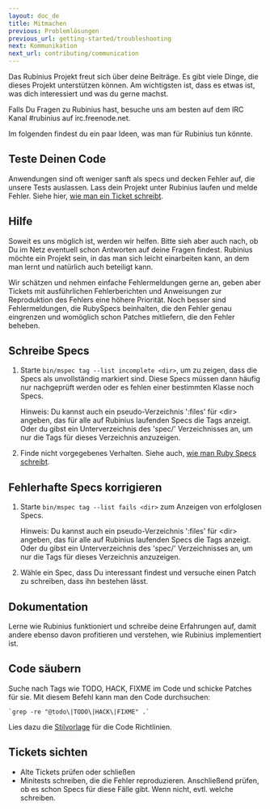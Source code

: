 ```yaml
---
layout: doc_de
title: Mitmachen
previous: Problemlösungen
previous_url: getting-started/troubleshooting
next: Kommunikation
next_url: contributing/communication
---
```


Das Rubinius Projekt freut sich über deine Beiträge. Es gibt viele Dinge, die 
dieses Projekt unterstützen können. Am wichtigsten ist, dass es etwas ist, was 
dich interessiert und was du gerne machst. 

Falls Du Fragen zu Rubinius hast, besuche uns am besten auf dem IRC Kanal 
#rubinius auf irc.freenode.net. 

Im folgenden findest du ein paar Ideen, was man für Rubinius tun könnte.

## Teste Deinen Code

Anwendungen sind oft weniger sanft als specs und decken Fehler auf, die unsere
Tests auslassen. Lass dein Projekt unter Rubinius laufen und melde Fehler. 
Siehe hier, [wie man ein Ticket schreibt](/doc/de/how-to/write-a-ticket).

## Hilfe

Soweit es uns möglich ist, werden wir helfen. Bitte sieh aber auch nach, ob Du
im Netz eventuell schon Antworten auf deine Fragen findest. Rubinius möchte 
ein Projekt sein, in das man sich leicht einarbeiten kann, an dem man lernt 
und natürlich auch beteiligt kann.

Wir schätzen und nehmen einfache Fehlermeldungen gerne an, geben aber Tickets 
mit ausführlichen Fehlerberichten und Anweisungen zur Reproduktion des Fehlers
eine höhere Priorität. Noch besser sind Fehlermeldungen, die RubySpecs 
beinhalten, die den Fehler genau eingrenzen und womöglich schon Patches 
mitliefern, die den Fehler beheben.

## Schreibe Specs

  1. Starte `bin/mspec tag --list incomplete <dir>`, um zu zeigen, dass die 
     Specs als unvollständig markiert sind. Diese Specs müssen dann häufig nur
     nachgeprüft werden oder es fehlen einer bestimmten Klasse noch Specs.
    
     Hinweis: Du kannst auch ein pseudo-Verzeichnis ':files' für \<dir\> 
     angeben, das für alle auf Rubinius laufenden Specs die Tags anzeigt. Oder
     du gibst ein Unterverzeichnis des 'spec/' Verzeichnisses an, um nur die 
     Tags für dieses Verzeichnis anzuzeigen.
    
  2. Finde nicht vorgegebenes Verhalten. Siehe auch, 
     [wie man Ruby Specs schreibt](/doc/de/how-to/write-a-ruby-spec).  



## Fehlerhafte Specs korrigieren
  1. Starte `bin/mspec tag --list fails <dir>` zum Anzeigen von erfolglosen 
     Specs.
     
     Hinweis: Du kannst auch ein pseudo-Verzeichnis ':files' für \<dir\> 
     angeben, das für alle auf Rubinius laufenden Specs die Tags anzeigt. Oder
     du gibst ein Unterverzeichnis des 'spec/' Verzeichnisses an, um nur die 
     Tags für dieses Verzeichnis anzuzeigen.

  2. Wähle ein Spec, dass Du interessant findest und versuche einen Patch zu 
     schreiben, dass ihn bestehen lässt.

## Dokumentation

Lerne wie Rubinius funktioniert und schreibe deine Erfahrungen auf, damit 
andere ebenso davon profitieren und verstehen, wie Rubinius implementiert ist.

## Code säubern

Suche nach Tags wie TODO, HACK, FIXME im Code und schicke Patches für sie.
Mit diesem Befehl kann man den Code durchsuchen:

    `grep -re "@todo\|TODO\|HACK\|FIXME" .`

Lies dazu die [Stilvorlage](/doc/de/contributing/style-guide/) für die Code 
Richtlinien.


## Tickets sichten
  * Alte Tickets prüfen oder schließen
  * Minitests schreiben, die die Fehler reproduzieren. Anschließend prüfen,
    ob es schon Specs für diese Fälle gibt. Wenn nicht, evtl. welche schreiben.
    